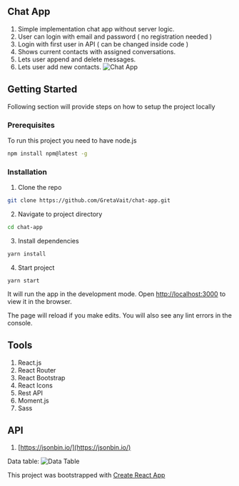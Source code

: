 ## Chat App

1. Simple implementation chat app without server logic.
2. User can login with email and password ( no registration needed )
3. Login with first user in API ( can be changed inside code )
4. Shows current contacts with assigned conversations. 
5. Lets user append and delete messages.
6. Lets user add new contacts.
![Chat App](https://i.imgur.com/TulGDsj.png)

## Getting Started

Following section will provide steps on how to setup the project locally

### Prerequisites

To run this project you need to have node.js

```sh
npm install npm@latest -g
```

### Installation

1. Clone the repo

```sh
git clone https://github.com/GretaVait/chat-app.git
```

2. Navigate to project directory

```sh
cd chat-app
```

3. Install dependencies

```sh
yarn install
```

4.  Start project

```
yarn start
```

It will run the app in the development mode.
Open [http://localhost:3000](http://localhost:3000/) to view it in the browser.

The page will reload if you make edits.
You will also see any lint errors in the console.

## Tools

1. React.js
2. React Router
3. React Bootstrap
4. React Icons
5. Rest API
6. Moment.js
7. Sass

## API

1. [https://jsonbin.io/](https://jsonbin.io/)

Data table:
![Data Table](https://i.imgur.com/x47iI2i.png)

This project was bootstrapped with [Create React App](https://github.com/facebook/create-react-app)
